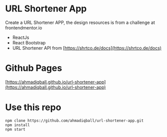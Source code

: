 # URL Shortener App

Create a URL Shortener APP, the design resources is from a challenge at frontendmentor.io

- ReactJs
- React Bootstrap
- URL Shortener API from [https://shrtco.de/docs](https://shrtco.de/docs)

# Github Pages

[https://ahmadiqball.github.io/url-shortener-app](https://ahmadiqball.github.io/url-shortener-app)

# Use this repo

```
npm clone https://github.com/ahmadiqball/url-shortener-app.git
npm install
npm start
```
